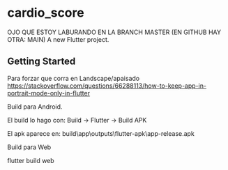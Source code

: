 # cardio_score

OJO QUE ESTOY LABURANDO EN LA BRANCH MASTER (EN GITHUB HAY OTRA: MAIN)
A new Flutter project.

## Getting Started

Para forzar que corra en Landscape/apaisado
https://stackoverflow.com/questions/66288113/how-to-keep-app-in-portrait-mode-only-in-flutter

Build para Android.

El build lo hago con: Build -> Flutter -> Build APK

El apk aparece en: build\app\outputs\flutter-apk\app-release.apk

Build para Web

flutter build web